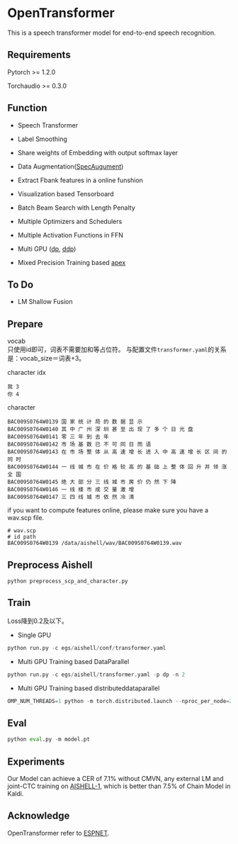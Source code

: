 # OpenTransformer

This is a speech transformer model for end-to-end speech recognition.

## Requirements
Pytorch >= 1.2.0

Torchaudio >= 0.3.0

## Function

- Speech Transformer

- Label Smoothing

- Share weights of Embedding with output softmax layer

- Data Augmentation([SpecAugument](https://arxiv.org/abs/1904.08779))

- Extract Fbank features in a online funshion

- Visualization based Tensorboard

- Batch Beam Search with Length Penalty

- Multiple Optimizers and Schedulers

- Multiple Activation Functions in FFN

- Multi GPU ([dp](https://pytorch.org/docs/stable/nn.html#dataparallel), [ddp](https://pytorch.org/docs/stable/nn.html#distributeddataparallel))

- Mixed Precision Training based [apex](https://github.com/NVIDIA/apex)

## To Do
- LM Shallow Fusion

## Prepare
vocab  
只使用id即可，词表不需要加<blank>和<unk>等占位符。
与配置文件`transformer.yaml`的关系是：vocab_size＝词表+3。

character idx
```
我 3
你 4
```

character
```
BAC009S0764W0139 国 家 统 计 局 的 数 据 显 示
BAC009S0764W0140 其 中 广 州 深 圳 甚 至 出 现 了 多 个 日 光 盘
BAC009S0764W0141 零 三 年 到 去 年
BAC009S0764W0142 市 场 基 数 已 不 可 同 日 而 语
BAC009S0764W0143 在 市 场 整 体 从 高 速 增 长 进 入 中 高 速 增 长 区 间 的 同 时
BAC009S0764W0144 一 线 城 市 在 价 格 较 高 的 基 础 上 整 体 回 升 并 领 涨 全 国
BAC009S0764W0145 绝 大 部 分 三 线 城 市 房 价 仍 然 下 降
BAC009S0764W0146 一 线 楼 市 成 交 量 激 增
BAC009S0764W0147 三 四 线 城 市 依 然 冷 清
```
if you want to compute features online, please make sure you have a wav.scp file.
```
# wav.scp
# id path
BAC009S0764W0139 /data/aishell/wav/BAC009S0764W0139.wav
```

## Preprocess Aishell
```
python preprocess_scp_and_character.py
```

## Train
Loss降到0.2及以下。

- Single GPU

```python
python run.py -c egs/aishell/conf/transformer.yaml
```
- Multi GPU Training based DataParallel
```python
python run.py -c egs/aishell/transformer.yaml -p dp -n 2
```
- Multi GPU Training based distributeddataparallel
```python
OMP_NUM_THREADS=1 python -m torch.distributed.launch --nproc_per_node=2 run.py -c egs/aishell/transformer.yaml -p ddp -n 2
```

## Eval
```python
python eval.py -m model.pt
```

## Experiments
Our Model can achieve a CER of 7.1% without CMVN, any external LM and joint-CTC training on [AISHELL-1](http://www.openslr.org/33/), which is better than 7.5% of Chain Model in Kaldi.

## Acknowledge
OpenTransformer refer to [ESPNET](https://github.com/espnet/espnet).
